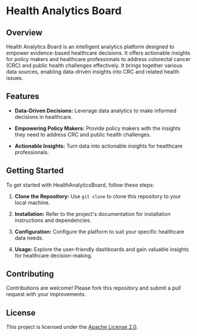 # Health Analytics Board

## Overview

Health Analytics Board is an intelligent analytics platform designed to empower evidence-based healthcare decisions. It offers actionable insights for policy makers and healthcare professionals to address colorectal cancer (CRC) and public health challenges effectively. It brings together various data sources, enabling data-driven insights into CRC and related health issues.

## Features

- **Data-Driven Decisions:** Leverage data analytics to make informed decisions in healthcare.

- **Empowering Policy Makers:** Provide policy makers with the insights they need to address CRC and public health challenges.

- **Actionable Insights:** Turn data into actionable insights for healthcare professionals.

## Getting Started

To get started with HealthAnalyticsBoard, follow these steps:

1. **Clone the Repository:** Use `git clone` to clone this repository to your local machine.

2. **Installation:** Refer to the project's documentation for installation instructions and dependencies.

3. **Configuration:** Configure the platform to suit your specific healthcare data needs.

4. **Usage:** Explore the user-friendly dashboards and gain valuable insights for healthcare decision-making.

## Contributing

Contributions are welcome! Please fork this repository and submit a pull request with your improvements.

## License

This project is licensed under the [Apache License 2.0](LICENSE).
